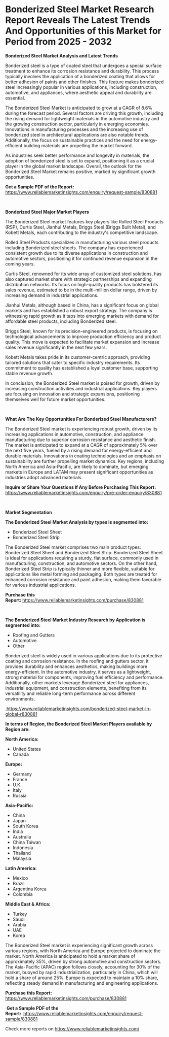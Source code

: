 <p><h1>Bonderized Steel Market Research Report Reveals The Latest Trends And Opportunities of this Market for Period from 2025 - 2032</h1></p><p><strong>Bonderized Steel Market Analysis and Latest Trends</strong></p>
<p><p>Bonderized steel is a type of coated steel that undergoes a special surface treatment to enhance its corrosion resistance and durability. This process typically involves the application of a bonderized coating that allows for better adhesion of paints and other finishes. This feature makes bonderized steel increasingly popular in various applications, including construction, automotive, and appliances, where aesthetic appeal and durability are essential.</p><p>The Bonderized Steel Market is anticipated to grow at a CAGR of 8.6% during the forecast period. Several factors are driving this growth, including the rising demand for lightweight materials in the automotive industry and the growing construction sector, particularly in emerging economies. Innovations in manufacturing processes and the increasing use of bonderized steel in architectural applications are also notable trends. Additionally, the focus on sustainable practices and the need for energy-efficient building materials are propelling the market forward. </p><p>As industries seek better performance and longevity in materials, the adoption of bonderized steel is set to expand, positioning it as a crucial player in the global market landscape. Overall, the outlook for the Bonderized Steel Market remains positive, marked by significant growth opportunities.</p></p>
<p><strong>Get a Sample PDF of the Report:&nbsp;</strong> <a href="https://www.reliablemarketinsights.com/enquiry/request-sample/830881?utm_campaign=3560&utm_medium=2&utm_source=Github&utm_content=ia&utm_term=01042025&utm_id=bonderized-steel">https://www.reliablemarketinsights.com/enquiry/request-sample/830881</a></p>
<p>&nbsp;</p>
<p><strong>Bonderized Steel Major Market Players</strong></p>
<p><p>The Bonderized Steel market features key players like Rolled Steel Products (RSP), Curtis Steel, Jianhui Metals, Briggs Steel (Briggs Built Metal), and Kobett Metals, each contributing to the industry's competitive landscape. </p><p>Rolled Steel Products specializes in manufacturing various steel products including Bonderized steel sheets. The company has experienced consistent growth due to its diverse applications in construction and automotive sectors, positioning it for continued revenue expansion in the coming years. </p><p>Curtis Steel, renowned for its wide array of customized steel solutions, has also captured market share with strategic partnerships and expanding distribution networks. Its focus on high-quality products has bolstered its sales revenue, estimated to be in the multi-million dollar range, driven by increasing demand in industrial applications.</p><p>Jianhui Metals, although based in China, has a significant focus on global markets and has established a robust export strategy. The company is witnessing rapid growth as it taps into emerging markets with demand for affordable steel products, including Bonderized steel.</p><p>Briggs Steel, known for its precision-engineered products, is focusing on technological advancements to improve production efficiency and product quality. This move is expected to facilitate market expansion and increase sales revenue significantly in the next few years.</p><p>Kobett Metals takes pride in its customer-centric approach, providing tailored solutions that cater to specific industry requirements. Its commitment to quality has established a loyal customer base, supporting stable revenue growth.</p><p>In conclusion, the Bonderized Steel market is poised for growth, driven by increasing construction activities and industrial applications. Key players are focusing on innovation and strategic expansions, positioning themselves well for future market opportunities.</p></p>
<p>&nbsp;</p>
<p><strong>What Are The Key Opportunities For Bonderized Steel Manufacturers?</strong></p>
<p><p>The Bonderized Steel market is experiencing robust growth, driven by its increasing applications in automotive, construction, and appliance manufacturing due to superior corrosion resistance and aesthetic finish. The market is anticipated to expand at a CAGR of approximately 5% over the next five years, fueled by a rising demand for energy-efficient and durable materials. Innovations in coating technologies and an emphasis on sustainability are further propelling market dynamics. Key regions, including North America and Asia-Pacific, are likely to dominate, but emerging markets in Europe and LATAM may present significant opportunities as industries adopt advanced materials.</p></p>
<p><strong>Inquire or Share Your Questions If Any Before Purchasing This Report:</strong> <a href="https://www.reliablemarketinsights.com/enquiry/pre-order-enquiry/830881?utm_campaign=3560&utm_medium=2&utm_source=Github&utm_content=ia&utm_term=01042025&utm_id=bonderized-steel">https://www.reliablemarketinsights.com/enquiry/pre-order-enquiry/830881</a></p>
<p>&nbsp;</p>
<p><strong>Market Segmentation</strong></p>
<p><strong>The Bonderized Steel Market Analysis by types is segmented into:</strong></p>
<p><ul><li>Bonderized Steel Sheet</li><li>Bonderized Steel Strip</li></ul></p>
<p><p>The Bonderized Steel market comprises two main product types: Bonderized Steel Sheet and Bonderized Steel Strip. Bonderized Steel Sheet is ideal for applications requiring a sturdy, flat surface, commonly used in manufacturing, construction, and automotive sectors. On the other hand, Bonderized Steel Strip is typically thinner and more flexible, suitable for applications like metal forming and packaging. Both types are treated for enhanced corrosion resistance and paint adhesion, making them favorable for various industrial applications.</p></p>
<p><strong>Purchase this Report:&nbsp;</strong><a href="https://www.reliablemarketinsights.com/purchase/830881?utm_campaign=3560&utm_medium=2&utm_source=Github&utm_content=ia&utm_term=01042025&utm_id=bonderized-steel">https://www.reliablemarketinsights.com/purchase/830881</a></p>
<p>&nbsp;</p>
<p><strong>The Bonderized Steel Market Industry Research by Application is segmented into:</strong></p>
<p><ul><li>Roofing and Gutters</li><li>Automotive</li><li>Other</li></ul></p>
<p><p>Bonderized steel is widely used in various applications due to its protective coating and corrosion resistance. In the roofing and gutters sector, it provides durability and enhances aesthetics, making buildings more energy-efficient. In the automotive industry, it serves as a lightweight, strong material for components, improving fuel efficiency and performance. Additionally, other markets leverage Bonderized steel for appliances, industrial equipment, and construction elements, benefiting from its versatility and reliable long-term performance across different environments.</p></p>
<p><a href="https://www.reliablemarketinsights.com/bonderized-steel-market-in-global-r830881?utm_campaign=3560&utm_medium=2&utm_source=Github&utm_content=ia&utm_term=01042025&utm_id=bonderized-steel">&nbsp;https://www.reliablemarketinsights.com/bonderized-steel-market-in-global-r830881</a></p>
<p><strong>In terms of Region, the Bonderized Steel Market Players available by Region are:</strong></p>
<p>
    <p> <strong> North America: </strong>
        <ul>
            <li>United States</li>
            <li>Canada</li>
        </ul>
        </p> 
    <p> <strong> Europe: </strong>
        <ul>
            <li>Germany</li>
            <li>France</li>
            <li>U.K.</li>
            <li>Italy</li>
            <li>Russia</li>
        </ul>
        </p> 
    <p> <strong> Asia-Pacific: </strong>
        <ul>
            <li>China</li>
            <li>Japan</li>
            <li>South Korea</li>
            <li>India</li>
            <li>Australia</li>
            <li>China Taiwan</li>
            <li>Indonesia</li>
            <li>Thailand</li>
            <li>Malaysia</li>
        </ul>
        </p> 
    <p> <strong> Latin America: </strong>
        <ul>
            <li>Mexico</li>
            <li>Brazil</li>
            <li>Argentina Korea</li>
            <li>Colombia</li>
        </ul>
        </p> 
    <p> <strong> Middle East & Africa: </strong>
        <ul>
            <li>Turkey</li>
            <li>Saudi</li>
            <li>Arabia</li>
            <li>UAE</li>
            <li>Korea</li>
        </ul>
    </p>
    </p>
<p><p>The Bonderized Steel market is experiencing significant growth across various regions, with North America and Europe projected to dominate the market. North America is anticipated to hold a market share of approximately 35%, driven by strong automotive and construction sectors. The Asia-Pacific (APAC) region follows closely, accounting for 30% of the market, buoyed by rapid industrialization, particularly in China, which will hold a share of around 25%. Europe is expected to maintain a 10% share, reflecting steady demand in manufacturing and engineering applications.</p></p>
<p><strong>Purchase this Report: </strong><a href="https://www.reliablemarketinsights.com/purchase/830881?utm_campaign=3560&utm_medium=2&utm_source=Github&utm_content=ia&utm_term=01042025&utm_id=bonderized-steel">https://www.reliablemarketinsights.com/purchase/830881</a></p>
<p>&nbsp;<strong>Get a Sample PDF of the Report:&nbsp;&nbsp;</strong><a href="https://www.reliablemarketinsights.com/enquiry/request-sample/830881?utm_campaign=3560&utm_medium=2&utm_source=Github&utm_content=ia&utm_term=01042025&utm_id=bonderized-steel">https://www.reliablemarketinsights.com/enquiry/request-sample/830881</a></p>
<p><strong></strong></p>
<p>Check more reports on <a href="https://www.reliablemarketinsights.com/?utm_campaign=3560&utm_medium=2&utm_source=Github&utm_content=ia&utm_term=01042025&utm_id=bonderized-steel">https://www.reliablemarketinsights.com/</a></p>
